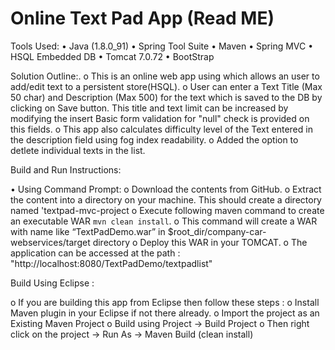 Online Text Pad App (Read ME)
=====================================================================

Tools Used:
•	Java (1.8.0_91)
•	Spring Tool Suite
•	Maven
•	Spring MVC
•	HSQL Embedded DB
•	Tomcat 7.0.72
•	BootStrap


Solution Outline:.
o	This is an online web app using which allows an user to add/edit text to a persistent store(HSQL). 
o	User can enter a Text Title (Max 50 char) and Description (Max 500) for the text which is saved to the DB by clicking on Save button. This title and text limit can be increased by modifying the insert Basic form validation for "null" check is provided on this fields.
o	This app also calculates difficulty level of the Text entered  in the description field using fog index readability.
o	Added the option to detlete individual texts in the list.

Build and Run Instructions:

•	Using Command Prompt:
o	Download the contents from GitHub.
o	Extract the content into a directory on your machine. This should create a directory named 'textpad-mvc-project
o	Execute following maven command to create an executable WAR `mvn clean install`. 
o	This command will create a WAR with name like “TextPadDemo.war” in $root_dir/company-car-webservices/target directory
o	Deploy this WAR in your TOMCAT. 
o	The application can be accessed at the path : "http://localhost:8080/TextPadDemo/textpadlist"


Build Using Eclipse :

o	If you are building this app from Eclipse then follow these steps : 
o	Install Maven plugin in your Eclipse if not there already.
o	Import the project as an Existing Maven Project
o	Build using Project -> Build Project
o	Then right click on the project -> Run As -> Maven Build (clean install)
